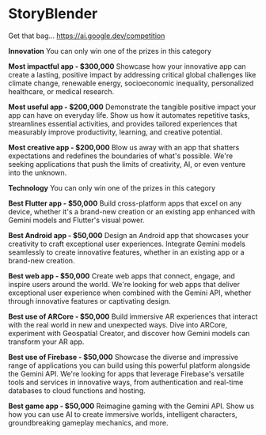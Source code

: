 # StoryBlender
Get that bag...
https://ai.google.dev/competition



**Innovation**
You can only win one of the prizes in this category

**Most impactful app - $300,000**
Showcase how your innovative app can create a lasting, positive impact by addressing critical global challenges like climate change, renewable energy, socioeconomic inequality, personalized healthcare, or medical research.

**Most useful app - $200,000**
Demonstrate the tangible positive impact your app can have on everyday life. Show us how it automates repetitive tasks, streamlines essential activities, and provides tailored experiences that measurably improve productivity, learning, and creative potential.

**Most creative app - $200,000**
Blow us away with an app that shatters expectations and redefines the boundaries of what's possible. We're seeking applications that push the limits of creativity, AI, or even venture into the unknown.




**Technology**
You can only win one of the prizes in this category

**Best Flutter app - $50,000**
Build cross-platform apps that excel on any device, whether it's a brand-new creation or an existing app enhanced with Gemini models and Flutter's visual power.

**Best Android app - $50,000**
Design an Android app that showcases your creativity to craft exceptional user experiences. Integrate Gemini models seamlessly to create innovative features, whether in an existing app or a brand-new creation.

**Best web app - $50,000**
Create web apps that connect, engage, and inspire users around the world. We're looking for web apps that deliver exceptional user experience when combined with the Gemini API, whether through innovative features or captivating design.

**Best use of ARCore - $50,000**
Build immersive AR experiences that interact with the real world in new and unexpected ways. Dive into ARCore, experiment with Geospatial Creator, and discover how Gemini models can transform your AR app.

**Best use of Firebase - $50,000**
Showcase the diverse and impressive range of applications you can build using this powerful platform alongside the Gemini API. We're looking for apps that leverage Firebase's versatile tools and services in innovative ways, from authentication and real-time databases to cloud functions and hosting.

**Best game app - $50,000**
Reimagine gaming with the Gemini API. Show us how you can use AI to create immersive worlds, intelligent characters, groundbreaking gameplay mechanics, and more.
<br>
